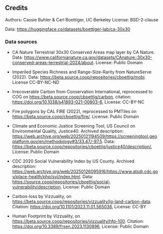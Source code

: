 ## Credits
Authors: Cassie Buhler & Carl Boettiger, UC Berkeley
License: BSD-2-clause

Data: https://huggingface.co/datasets/boettiger-lab/ca-30x30

### Data sources
- CA Nature Terrestrial 30x30 Conserved Areas map layer by CA Nature. Data: https://www.californianature.ca.gov/datasets/CAnature::30x30-conserved-areas-terrestrial-2024/about. License: Public Domain

- Imperiled Species Richness and Range-Size-Rarity from NatureServe (2022). Data: https://beta.source.coop/repositories/cboettig/mobi. License CC-BY-NC-ND

- Irrecoverable Carbon from Conservation International, reprocessed to COG on https://beta.source.coop/cboettig/carbon, citation: https://doi.org/10.1038/s41893-021-00803-6, License: CC-BY-NC

- Fire polygons by CAL FIRE (2022), reprocessed to PMTiles on https://beta.source.coop/cboettig/fire/. License: Public Domain

- Climate and Economic Justice Screening Tool, US Council on Environmental Quality, Justice40. Archived description: https://web.archive.org/web/20250121194509/https://screeningtool.geoplatform.gov/en/methodology#3/33.47/-97.5. Data: https://beta.source.coop/repositories/cboettig/justice40/description/, License: Public Domain

- CDC 2020 Social Vulnerability Index by US County. Archived description: https://web.archive.org/web/20250126095916/https://www.atsdr.cdc.gov/place-health/php/svi/index.html. Data: https://source.coop/repositories/cboettig/social-vulnerability/description. License: Public Domain

- Carbon-loss by Vizzuality, on https://beta.source.coop/repositories/vizzuality/lg-land-carbon-data. Citation: https://doi.org/10.1101/2023.11.01.565036, License: CC-BY

- Human Footprint by Vizzuality, on https://beta.source.coop/repositories/vizzuality/hfp-100.  Citation: https://doi.org/10.3389/frsen.2023.1130896, License: Public Domain